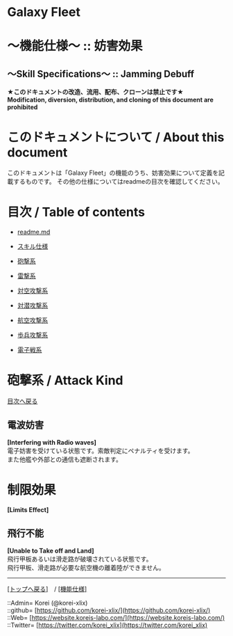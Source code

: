 # Galaxy Fleet
  
<h1>～機能仕様～ :: 妨害効果</h1>  
<h2>～Skill Specifications～ :: Jamming Debuff</h2>  
  

**★このドキュメントの改造、流用、配布、クローンは禁止です★**  
    **Modification, diversion, distribution, and cloning of this document are prohibited**  
  

<h1 id="aHowto">このドキュメントについて / About this document</h1>  
このドキュメントは「Galaxy Fleet」の機能のうち、妨害効果について定義を記載するものです。  
その他の仕様についてはreadmeの目次を確認してください。  
  





<h1 id="aMokuji">目次 / Table of contents</h1>  

* [readme.md](/readme.md)
* [スキル仕様](readme.md)

* [砲撃系](#aAttackSkill)
* [雷撃系](#aAttackSkill)
* [対空攻撃系](#aAttackSkill)
* [対潜攻撃系](#aAttackSkill)
* [航空攻撃系](#aAttackSkill)
* [歩兵攻撃系](#aAttackSkill)
* [電子戦系](#aAttackSkill)
  





<h1 id="aAttackSkill">砲撃系 / Attack Kind</h1>  
  
  [目次へ戻る](#aMokuji)  
  



## 電波妨害
**[Interfering with Radio waves]**  
電子妨害を受けている状態です。索敵判定にペナルティを受けます。  
また他艦や外部との通信も遮断されます。  



<a id="iLimitsEffect"></a>
# 制限効果
**[Limits Effect]**  


## 飛行不能
**[Unable to Take off and Land]**  
飛行甲板あるいは滑走路が破壊されている状態です。  
飛行甲板、滑走路が必要な航空機の離着陸ができません。  









***
[[トップへ戻る]](/readme.md)　/
[[機能仕様]](/skill/readme.md)  
  
::Admin= Korei (@korei-xlix)  
::github= [https://github.com/korei-xlix/](https://github.com/korei-xlix/)  
::Web= [https://website.koreis-labo.com/](https://website.koreis-labo.com/)  
::Twitter= [https://twitter.com/korei_xlix](https://twitter.com/korei_xlix)  
